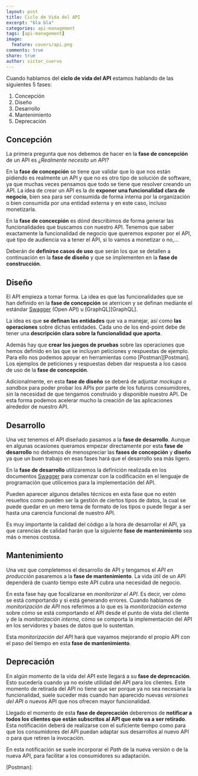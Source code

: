 ```yaml
---
layout: post
title: Ciclo de Vida del API
excerpt: "bla bla"
categories: api-management
tags: [api-management]
image:
  feature: covers/api.png
comments: true
share: true
author: victor_cuervo
---
```


Cuando hablamos del **ciclo de vida del API** estamos hablando de las siguientes 5 fases:

1. Concepción
2. Diseño
3. Desarrollo
4. Mantenimiento
5. Deprecación

## Concepción
La primera pregunta que nos debemos de hacer en la **fase de concepción** de un API es *¿Realmente necesito un API?*

En la **fase de concepción** se tiene que validar que lo que nos están pidiendo es realmente un API y que no es otro tipo de solución de software, ya que muchas veces pensamos que todo se tiene que resolver creando un API. La idea de crear un API es la de **exponer una funcionalidad clara de negocio**, bien sea para ser consumida de forma interna por la organización o bien consumida por una entidad externa y en este caso, incluso monetizarla.

En la **fase de concecpión** es dónd describimos de forma generar las funcionalidades que buscamos con nuestro API. Tenemos que saber exactamente la funcionalidad de negocio que queremos exponer por el API, qué tipo de audiencia va a tener el API, si lo vamos a monetizar o no,...

Deberán de **definirse casos de uso** que serán los que se detallen a continuación en la **fase de diseño** y que se implementen en la **fase de construcción**.

## Diseño
El API empieza a tomar forma. La idea es que las funcionalidades que se han definido en la **fase de concepción** se aterricen y se definan mediante el estándar [Swagger][Swagger] (Open API) u [GraphQL][GraphQL].

La idea es que **se definan las entidades** que va a manejar, así como **las operaciones** sobre dichas entidades. Cada uno de los end-point debe de tener una **descripción clara sobre la funcionalidad que aporta**.

Además hay que **crear los juegos de pruebas** sobre las operaciones que hemos definido en las que se incluyan peticiones y respuestas de ejemplo. Para ello nos podemos apoyar en herramientas como [Postman][Postman]. Los ejemplos de peticiones y respuestas deben dar respuesta a los casos de uso de la **fase de concepción**.

Adicionalmente, en esta **fase de diseño** se deberá de adjuntar *mockups o sandbox* para poder probar los APIs por parte de los futuros consumidores, sin la necesidad de que tengamos construido y disponible nuestro API. De esta forma podemos acelerar mucho la creación de las aplicaciones alrededor de nuestro API.

## Desarrollo
Una vez tenemos el API diseñado pasamos a la **fase de desarrollo**. Aunque en algunas ocasiones queramos empezar directamente por esta **fase de desarrollo** no debemos de menospreciar las **fases de concepción** y **diseño** ya que un buen trabajo en esas fases hará que el desarrollo sea más ligero.

En la **fase de desarrollo** utilizaremos la definición realizada en los documentos [Swagger][Swagger] para comenzar con la codificación en el lenguaje de programación que utilicemos para la implementación del API.

Pueden aparecer algunos detalles técnicos en esta fase que no estén resueltos como pueden ser la gestión de ciertos tipos de datos, la cual se puede quedar en un mero tema de formato de los tipos o puede llegar a ser hasta una carencia funcional de nuestro API.

Es muy importante la calidad del código a la hora de desarrollar el API, ya que carencias de calidad harán que la siguiente **fase de mantenimiento** sea más o menos costosa.

## Mantenimiento
Una vez que completemos el desarrollo de API y tengamos el *API en producción* pasaremos a la **fase de mantenimiento**. La vida útil de un API dependerá de cuanto tiempo este API cubra una necesidad de negocio.

En esta fase hay que focalizarse en *monitorizar el API*. Es decir, ver cómo se está comportando y si está generando errores. Cuando hablamos de *monitorización de API* nos referimos a lo que es la *monitorización externa* sobre cómo se está comportando el API desde el punto de vista del cliente y de la *monitorización interna*, cómo se comporta la implementación del API en los servidores y bases de datos que lo sustentan.

Esta *monitorización del API* hará que vayamos mejorando el propio API con el paso del tiempo en esta **fase de mantenimiento**.

## Deprecación
En algún momento de la vida del API este llegará a su **fase de deprecación**. Esto sucedería cuando ya no existe utilidad del API para los clientes. Este momento de retirada del API no tiene que ser porque ya no sea necesaria la funcionalidad, suele suceder más cuando han aparecido nuevas *versiones del API* o nuevos API que nos ofrecen mayor funcionalidad.

Llegado el momento de esta **fase de deprecación** deberemos de **notificar a todos los clientes que están subscritos al API que este va a ser retirado**. Esta notificación deberá de realizarse con el suficiente tiempo como para que los consumidores del API puedan adaptar sus desarrollos al nuevo API o para que retiren la invocación.

En esta notificación se suele incorporar el *Path* de la nueva versión o de la nueva API, para facilitar a los consumidores su adaptación.


[Swagger]:
[GraphQL]:
[Postman]:
